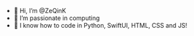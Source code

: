 - 👋 Hi, I’m @ZeQinK
- 👀 I’m passionate in computing
- 🌱 I know how to code in Python, SwiftUI, HTML, CSS and JS! 

<!---
ZeQinK/ZeQinK is a ✨ special ✨ repository because its `README.md` (this file) appears on your GitHub profile.
You can click the Preview link to take a look at your changes.
--->
